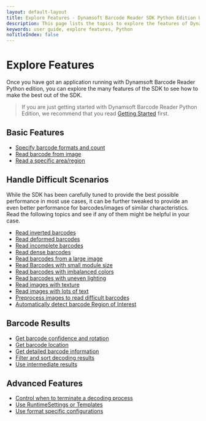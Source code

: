 ```yaml
---
layout: default-layout
title: Explore Features - Dynamsoft Barcode Reader SDK Python Edition User Guide
description: This page lists the topics to explore the features of Dynamsoft Barcode Reader Python Edition.
keywords: user guide, explore features, Python
noTitleIndex: false
---
```


# Explore Features

Once you have got an application running with Dynamsoft Barcode Reader Python edition, you can explore the many features of the SDK to see how to make the best out of the SDK.

> If you are just getting started with Dynamsoft Barcode Reader Python Edition, we recommend that you read [Getting Started]({{site.dbr_python}}user-guide.html) first.

## Basic Features

* [Specify barcode formats and count]({{site.features}}barcode-formats-and-count.html?lang=python)
* [Read barcode from image]({{site.features}}read-different-source.html?lang=python)
* [Read a specific area/region]({{site.features}}barcode-scan-region.html?lang=python)

## Handle Difficult Scenarios

While the SDK has been carefully tuned to provide the best possible performance in most use cases, it can be further tweaked to provide an even better performance for barcodes/images of similar characteristics. Read the following topics and see if any of them might be helpful in your case.

* [Read inverted barcodes]({{site.features}}read-inverted-barcodes.html?lang=python)
* [Read deformed barcodes]({{site.features}}read-deformed-barcodes.html?lang=python)
* [Read incomplete barcodes]({{site.features}}read-incomplete-barcodes.html?lang=python)
* [Read dense barcodes]({{site.features}}read-dense-barcodes.html?lang=python)
* [Read barcodes from a large image]({{site.features}}read-a-large-image.html?lang=python)
* [Read Barcodes with small module size]({{site.features}}read-barcodes-with-small-module-size.html?lang=python)
* [Read barcodes with imbalanced colors]({{site.features}}read-barcodes-with-imbalanced-colour.html?lang=python)
* [Read barcodes with uneven lighting]({{site.features}}read-barcodes-with-uneven-lighting.html?lang=python)
* [Read images with texture]({{site.features}}read-images-with-texture.html?lang=python)
* [Read images with lots of text]({{site.features}}read-images-with-lots-of-text.html?lang=python)
* [Preprocess images to read difficult barcodes]({{site.features}}preprocess-images.html?lang=python)
* [Automatically detect barcode Region of Interest]({{site.features}}use-region-predetection.html?lang=python)

## Barcode Results

* [Get barcode confidence and rotation]({{site.features}}get-confidence-rotation.html?lang=python)
* [Get barcode location]({{site.features}}get-barcode-location.html?lang=python)
* [Get detailed barcode information]({{site.features}}get-detailed-info.html?lang=python)
* [Filter and sort decoding results]({{site.features}}filter-and-sort.html?lang=python)
* [Use intermediate results]({{site.features}}use-intermidiate-results.html?lang=python)

## Advanced Features

* [Control when to terminate a decoding process]({{site.features}}control-terminate-phase.html?lang=python)
* [Use RuntimeSettings or Templates]({{site.features}}use-runtimesettings-or-templates.html?lang=python)
* [Use format specific configurations]({{site.features}}use-format-specific-configuration.html?lang=python)
